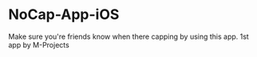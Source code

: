 # NoCap-App-iOS
Make sure you're friends know when there capping by using this app. 1st app by M-Projects
